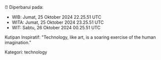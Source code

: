 ⏰ Diperbarui pada:
- WIB: Jumat, 25 Oktober 2024 22.25.51 UTC
- WITA: Jumat, 25 Oktober 2024 23.25.51 UTC
- WIT: Sabtu, 26 Oktober 2024 00.25.51 UTC

Kutipan Inspiratif:
"Technology, like art, is a soaring exercise of the human imagination."


Kategori: technology


